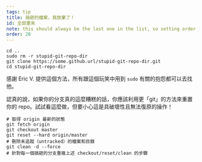 ```yaml
---
tags: tip
title: 搞砸的檔案，我放棄了！
id: 全部重來
note: this should always be the last one in the list, so setting order to 20 so I don't have to re-name/re-order it
order: 20
---
```


```git
cd ..
sudo rm -r stupid-git-repo-dir
git clone https://some.github.url/stupid-git-repo-dir.git
cd stupid-git-repo-dir
```

感謝 Eric V. 提供這個方法，所有跟這個玩笑中用到 `sudo` 有關的抱怨都可以去找他。


認真的說，如果你的分支真的這麼糟糕的話，你應該利用更「git」的方法來重置你的 repo。試試看這麼做，但要小心這是具破壞性且無法復原的操作！

```git
# 取得 origin 最新的狀態
git fetch origin
git checkout master
git reset --hard origin/master
# 刪除未追蹤（untracked）的檔案和目錄
git clean -d --force
# 針對每一個搞砸的分支重複上述 checkout/reset/clean 的步驟
```